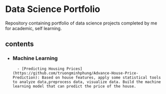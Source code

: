 # Data Science Portfolio
Repository containing portfolio of data science projects completed by me for academic, self learning.
## contents
- ### Machine Learning
        - [Predicting Housing Prices](https://github.com/truongminhphung/Advance-House-Price-Prediction): Based on house features, apply some statistical tools to analyze data,preprocess data, visualize data. Build the machine learning model that can predict the price of the house.
        
